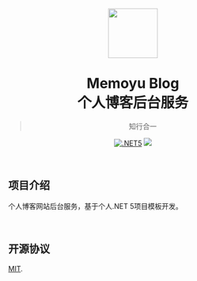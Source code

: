 ﻿<h1  align="center">
    <a href="http://blog.memoyu.cn/">
        <img width="100" height="100" src="https://github.com/Memoyu/Memoyu.Core/blob/master/doc/images/memoyu.png">
    </a>
    </br>
    </br>
     <span  align="center">
         Memoyu Blog </br> 个人博客后台服务
     </span>
</h1>
<div align="center">


> 知行合一

[![.NET5](https://img.shields.io/badge/.NET5.0.0-3963bc.svg)](https://dotnet.microsoft.com/download)
[![](https://img.shields.io/badge/license-MIT-3963bc.svg)](LICENSE)
</div>

&nbsp;

## 项目介绍

个人博客网站后台服务，基于个人.NET 5项目模板开发。

&nbsp;

## 开源协议

[MIT](LICENSE).


